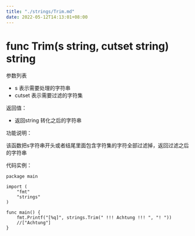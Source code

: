 ```yaml
---
title: "./strings/Trim.md"
date: 2022-05-12T14:13:01+08:00
---
```

# func Trim(s string, cutset string) string

参数列表

- s 表示需要处理的字符串
- cutset 表示需要过滤的字符集

返回值：

- 返回string 转化之后的字符串

功能说明：

该函数把s字符串开头或者结尾里面包含字符集的字符全部过滤掉，返回过滤之后的字符串

代码实例：

	package main
	
	import (
		"fmt"
		"strings"
	)
	
	func main() {
		fmt.Printf("[%q]", strings.Trim(" !!! Achtung !!! ", "! "))
		//["Achtung"]
	}